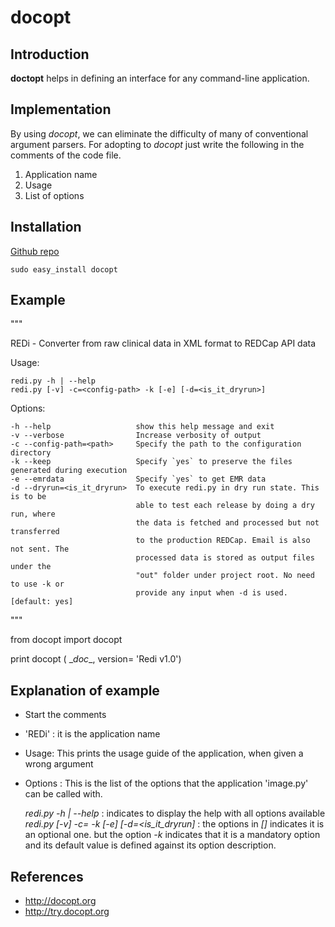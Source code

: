 # docopt

## Introduction

**doctopt** helps in defining an interface for any command-line application.

## Implementation
By using *docopt*, we can eliminate the difficulty of many of conventional argument parsers. For adopting to *docopt* just write the following in the comments of the code file.

1. Application name
2. Usage
3. List of options

## Installation

[Github repo](https://github.com/docopt/docopt)

	sudo easy_install docopt

## Example
"""

REDi - Converter from raw clinical data in XML format to REDCap API data

Usage:
	
	redi.py -h | --help
	redi.py [-v] -c=<config-path> -k [-e] [-d=<is_it_dryrun>]

Options:

    -h --help                   show this help message and exit
    -v --verbose                Increase verbosity of output
    -c --config-path=<path>     Specify the path to the configuration directory
    -k --keep                   Specify `yes` to preserve the files generated during execution
    -e --emrdata                Specify `yes` to get EMR data
    -d --dryrun=<is_it_dryrun>  To execute redi.py in dry run state. This is to be
                                able to test each release by doing a dry run, where
                                the data is fetched and processed but not transferred
                                to the production REDCap. Email is also not sent. The
                                processed data is stored as output files under the
                                "out" folder under project root. No need to use -k or
                                provide any input when -d is used. [default: yes]
"""

from docopt import docopt

print docopt ( \__doc__, version= 'Redi v1.0')

## Explanation of example

* Start the comments
* 'REDi' : it is the application name
* Usage:  This prints the usage guide of the application, when given a wrong argument
* Options  : This is the list of the options that the application 'image.py' can be called with.

	*redi.py -h | --help* : indicates to display the help with all options available
	*redi.py [-v] -c=<config-path> -k [-e] [-d=<is_it_dryrun]* : the options in *[]* indicates it is an optional one. but the option *-k* indicates that it is a mandatory option and its default value is defined against its option description.


## References

* <http://docopt.org>
* <http://try.docopt.org>
